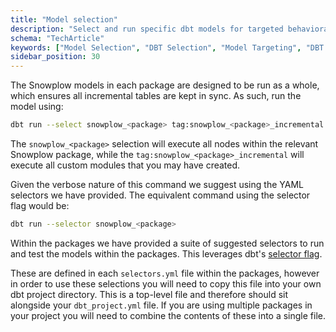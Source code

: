 ```yaml
---
title: "Model selection"
description: "Select and run specific dbt models for targeted behavioral data transformation workflows."
schema: "TechArticle"
keywords: ["Model Selection", "DBT Selection", "Model Targeting", "DBT Filter", "Model Scope", "DBT Targeting"]
sidebar_position: 30
---
```


The Snowplow models in each package are designed to be run as a whole, which ensures all incremental tables are kept in sync. As such, run the model using:

```bash
dbt run --select snowplow_<package> tag:snowplow_<package>_incremental
```
The `snowplow_<package>` selection will execute all nodes within the relevant Snowplow package, while the `tag:snowplow_<package>_incremental` will execute all custom modules that you may have created.

Given the verbose nature of this command we suggest using the YAML selectors we have provided. The equivalent command using the selector flag would be:

```bash
dbt run --selector snowplow_<package>
```

Within the packages we have provided a suite of suggested selectors to run and test the models within the packages. This leverages dbt's [selector flag](https://docs.getdbt.com/reference/node-selection/syntax).

These are defined in each `selectors.yml` file within the packages, however in order to use these selections you will need to copy this file into your own dbt project directory. This is a top-level file and therefore should sit alongside your `dbt_project.yml` file. If you are using multiple packages in your project you will need to combine the contents of these into a single file.
